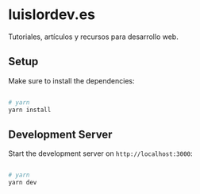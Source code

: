 # luislordev.es

Tutoriales, artículos y recursos para desarrollo web.

## Setup

Make sure to install the dependencies:

```bash

# yarn
yarn install

```

## Development Server

Start the development server on `http://localhost:3000`:

```bash

# yarn
yarn dev

```